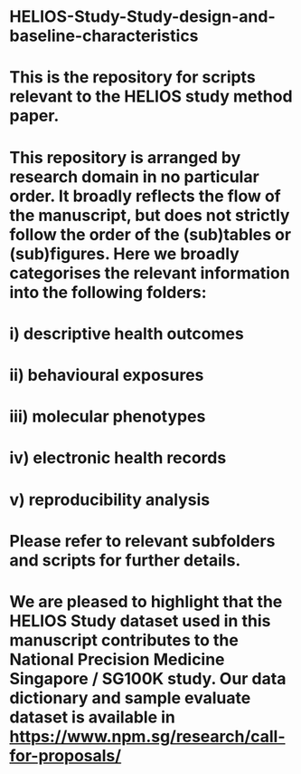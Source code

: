 # HELIOS-Study-Study-design-and-baseline-characteristics
# This is the repository for scripts relevant to the HELIOS study method paper.

# This repository is arranged by research domain in no particular order. It broadly reflects the flow of the manuscript, but does not strictly follow the order of the (sub)tables or (sub)figures. Here we broadly categorises the relevant information into the following folders:

# i) descriptive health outcomes
# ii) behavioural exposures
# iii) molecular phenotypes
# iv) electronic health records
# v) reproducibility analysis

# Please refer to relevant subfolders and scripts for further details.

# We are pleased to highlight that the HELIOS Study dataset used in this manuscript contributes to the National Precision Medicine Singapore / SG100K study. Our data dictionary and sample evaluate dataset is available in https://www.npm.sg/research/call-for-proposals/

